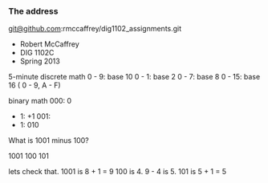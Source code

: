 ### The address

git@github.com:rmccaffrey/dig1102_assignments.git

* Robert McCaffrey
* DIG 1102C
* Spring 2013
 

5-minute discrete math
0 - 9: base 10
0 - 1: base 2
0 - 7: base 8
0 - 15: base 16 ( 0 - 9, A - F)

binary math
000:  0
+ 1: +1
001:
+ 1: 010


What is 1001 minus 100?

1001
 100
 101
 
 lets check that.
 1001 is 8 + 1 = 9
100 is 4. 9 - 4 is 5.
101 is 5 + 1 = 5